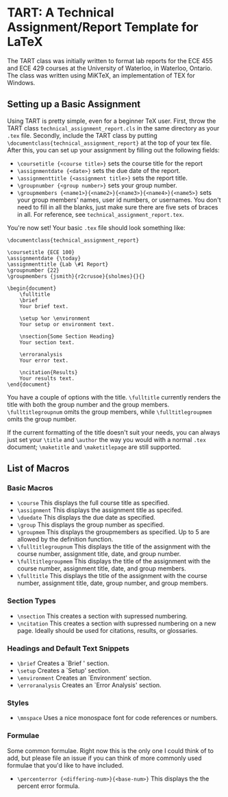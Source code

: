 TART: A Technical Assignment/Report Template for LaTeX
=======================================================

The TART class was initially written to format lab reports for the ECE 455 and ECE 429 courses at the University of Waterloo, in Waterloo, Ontario. The class was written using MiKTeX, an implementation of TEX for Windows.

Setting up a Basic Assignment
------------------------------
Using TART is pretty simple, even for a beginner TeX user. First, throw the TART class `technical_assignment_report.cls` in the same directory as your `.tex` file. Secondly, include the TART class by putting `\documentclass{technical_assignment_report}` at the top of your tex file. After this, you can set up your assignment by filling out the following fields:

+ `\coursetitle {<course title>}` sets the course title for the report
+ `\assignmentdate {<date>}` sets the due date of the report.
+ `\assignmenttitle {<assignment title>}` sets the report title.
+ `\groupnumber {<group number>}` sets your group number.
+ `\groupmembers {<name1>}{<name2>}{<name3>}{<name4>}{<name5>}` sets your group members' names, user id numbers, or usernames. You don't need to fill in all the blanks, just make sure there are five sets of braces in all. For reference, see `technical_assignment_report.tex`. 

You're now set! Your basic `.tex` file should look something like:

	\documentclass{technical_assignment_report} 

	\coursetitle {ECE 100}
	\assignmentdate {\today}
	\assignmenttitle {Lab \#1 Report}
	\groupnumber {22}
	\groupmembers {jsmith}{r2crusoe}{sholmes}{}{}

	\begin{document}
		\fulltitle
		\brief
		Your brief text.

		\setup %or \environment
		Your setup or environment text.

		\nsection{Some Section Heading}
		Your section text.

		\erroranalysis
		Your error text.

		\ncitation{Results}
		Your results text.
	\end{document}

You have a couple of options with the title. `\fulltitle` currently renders the title with both the group number and the group members. `\fulltitlegroupnum` omits the group members, while `\fulltitlegroupmem` omits the group number.

If the current formatting of the title doesn't suit your needs, you can always just set your `\title` and `\author` the way you would with a normal `.tex` document; `\maketitle` and `\maketitlepage` are still supported.

List of Macros
--------------
### Basic Macros
+ `\course` This displays the full course title as specified.
+ `\assignment` This displays the assignment title as specifed. 
+ `\duedate` This displays the due date as specified. 
+ `\group` This displays the group number as specified. 
+ `\groupmem` This displays the groupmembers as specified. Up to 5 are allowed by the definition function. 
+ `\fulltitlegroupnum` This displays the title of the assignment with the course number, assignment title,
date, and group number.
+ `\fulltitlegroupmem` This displays the title of the assignment with the course number, assignment title,
date, and group members.
+ `\fulltitle` This displays the title of the assignment with the course number, assignment title, date,
group number, and group members.

### Section Types
+ `\nsection` This creates a section with supressed numbering.
+ `\ncitation` This creates a section with supressed numbering on a new page. Ideally should be used for citations, results, or glossaries.

### Headings and Default Text Snippets
+ `\brief` Creates a `Brief ' section.
+ `\setup` Creates a `Setup' section.
+ `\environment` Creates an `Environment' section.
+ `\erroranalysis` Creates an `Error Analysis' section.

### Styles
+ `\mnspace` Uses a nice monospace font for code references or numbers.

### Formulae
Some common formulae. Right now this is the only one I could think of to add, but please file an issue if you can think of more commonly used formulae that you'd like to have included.
+ `\percenterror {<differing-num>}{<base-num>}` This displays the the percent error formula.